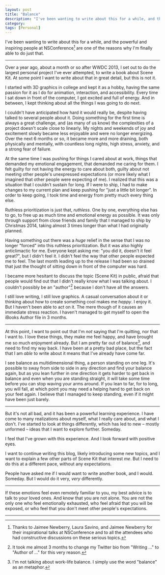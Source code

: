 ```yaml
---
layout: post
title: "Balance"
description: "I've been wanting to write about this for a while, and the powerful and inspiring people at NSConference are one of the reasons why I'm doing so. Over a year ago, about a month or so after WWDC 2013, I set out to do the largest personal project I've ever attempted, and I couldn't have anticipated how hard it would really be. "
category: 
tags: [Personal] 
---
```


I've been wanting to write about this for a while, and the powerful and inspiring people at NSConference[^talks] are one of the reasons why I'm finally able to do just that. 

---

Over a year ago, about a month or so after WWDC 2013, I set out to do the largest personal project I've ever attempted, to write a book about Scene Kit. At some point I want to write about that in great detail, but this is not it.

I started with 3D graphics in college and kept it as a hobby, having the same passion for it as I do for animation, interaction, and accessibility. Every time I sat down in front of the computer, I got excited and full of energy. And in between, I kept thinking about all the things I was going to do next. 

I couldn't have anticipated how hard it would really be, despite having talked to several people about it. Doing something for the first time is always a great challenge, and (as many of us know) the complexities of a project doesn't scale close to linearly. My nights and weekends of joy and excitement slowly became less enjoyable and were no longer energizing. Over the next 6 months or so, it became more and more draining, both physically and mentally, with countless long nights, high stress, anxiety, and a strong fear of failure. 

At the same time I was pushing for things I cared about at work, things that demanded my emotional engagement, that demanded me caring for them. I felt guilty for not having the energy to care about both, guilty about not meeting other people's unexpressed expectations (or more likely what I imagined that other people were expecting of me). I realized that this was a situation that I couldn't sustain for long. If I were to ship, I had to make changes to my current plan and keep pushing for "just a little bit longer". In order to keep going, I took time and energy from pretty much every thing else. 

Ruthless prioritization is just that, _ruthless_. One by one, everything else has to go, to free up as much time and emotional energy as possible. It was only through support from close friends and family that I managed to ship by Christmas 2014, taking almost 3 times longer than what I had originally planned. 

Having something out there was a _huge_ relief in the sense that I was no longer "forced" into this ruthless prioritization. But it was also highly anticlimactic for me. Everyone kept asking me: "you did it, doesn't it feel great?", but I didn't feel it. I didn't feel the way that other people expected me to feel. The last month leading up to the release I had been so drained that just the thought of sitting down in front of the computer was hard. 

I became more hesitant to discuss the topic (Scene Kit) in public, afraid that people would find out that I didn't really know what I was talking about. I couldn't possibly be an "author"[^bio] because I don't have all the answers.

[^bio]: It took me almost 3 months to change my Twitter bio from "Writing ..." to "Author of ..." for this very reason.   

I still love writing, I still love graphics. A casual conversation about it or thinking about how to create something cool makes me *happy*. I enjoy it. But I haven't been able to act on it. The mere though of it causes an immediate stress reaction. I haven't managed to get myself to open the iBooks Author file in 3 months. 

---

At this point, I want to point out that I'm _not_ saying that I'm quitting, nor that I want to. I love these things, they make me feel happy, and have brought me so much enjoyment already. But I am pretty far out of balance[^balance], and need to find my way back. I have been at a pretty bad place, but the fact that I am _able_ to write about it means that I've already have come far.

[^balance]: I'm not talking about work-life balance. I simply use the word "balance" as an metaphor.

I see balance as multidimensional thing, a person standing on one leg. It's possible to sway from side to side in any direction and find your balance again, but as you lean further in one direction it gets harder to get back in balance and even when you are standing straight, it will take some time before you can stop waving your arms around. If you lean to far, for to long, you will fall, at which point you may need a helping hand to get back on your feet again. I believe that I managed to keep standing, even if it might have been just barely. 

---

But it's not all bad, and it has been a powerful learning experience. I have come to many realizations about myself, what I really care about, and what I don't. I've started to look at things differently, which has led to new – mostly unformed – ideas that I want to explore further. Someday.

I feel that I've grown with this experience. And I look forward with positive eyes. 

I want to continue writing this blog, likely introducing some new topics, and I want to explain a few other parts of Scene Kit that interest _me_. But I need to do this at a different pace, without any expectations. 

People have asked me if I would want to write another book, and I would. Someday. But I would do it very, _very_ differently. 

---

If these emotions feel even remotely familiar to you, my best advice is to talk to your loved ones. And know that you are not alone. You are not the only one who feel emotionally exhausted, who feel afraid that you will be exposed, or who feel that you don't meet other people's expectations.

---

[^talks]: Thanks to Jaimee Newberry, Laura Savino, and Jaimee Newberry for their inspirational talks at NSConference and to all the attendees who had constructive discussions on these serious topics. 